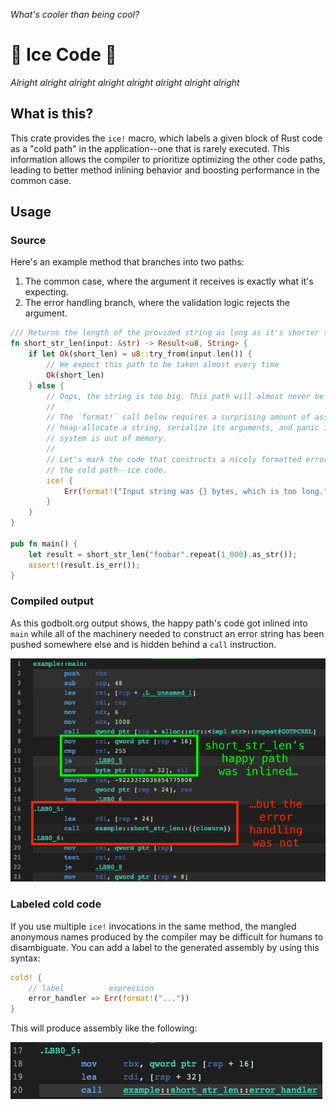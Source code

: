 _What's cooler than being cool?_

# 🧊 Ice Code 🧊

_Alright alright alright alright alright alright alright alright_ 

## What is this?

This crate provides the `ice!` macro, which labels a given block of Rust code as a
"cold path" in the application--one that is rarely executed. This information allows the
compiler to prioritize optimizing the other code paths, leading to better method inlining
behavior and boosting performance in the common case.

## Usage

### Source
Here's an example method that branches into two paths:
1. The common case, where the argument it receives is exactly what it's expecting.
2. The error handling branch, where the validation logic rejects the argument.

```rust
/// Returns the length of the provided string as long as it's shorter than 256 bytes.
fn short_str_len(input: &str) -> Result<u8, String> {
    if let Ok(short_len) = u8::try_from(input.len()) {
        // We expect this path to be taken almost every time
        Ok(short_len)
    } else { 
        // Oops, the string is too big. This path will almost never be executed.
        //
        // The `format!` call below requires a surprising amount of assembly to
        // heap-allocate a string, serialize its arguments, and panic if the
        // system is out of memory.
        // 
        // Let's mark the code that constructs a nicely formatted error as being
        // the cold path--ice code.
        ice! {
            Err(format!("Input string was {} bytes, which is too long.", input.len()))
        }
    }
}

pub fn main() {
    let result = short_str_len("foobar".repeat(1_000).as_str());
    assert!(result.is_err());
}
```

### Compiled output

As this godbolt.org output shows, the happy path's code got inlined into `main`
while all of the machinery needed to construct an error string has been pushed
somewhere else and is hidden behind a `call` instruction.
 
![cold_anonymous_fn.png](cold_anonymous_fn.png)

### Labeled cold code

If you use multiple `ice!` invocations in the same method, the mangled anonymous names produced
by the compiler may be difficult for humans to disambiguate. You can add a label to the generated
assembly by using this syntax:

```rust
cold! {
    // label          expression
    error_handler => Err(format!("..."))
}
```

This will produce assembly like the following:

![cold_named_fn.png](cold_named_fn.png)
